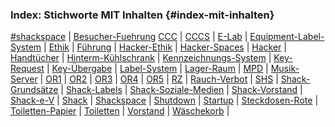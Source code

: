 ### Index: Stichworte MIT Inhalten {#index-mit-inhalten}

[\#shackspace](#shackspace-irc) | 
[Besucher-Fuehrung](#besucher-fuehrung)
[CCC](#ccc) | 
[CCCS](#cccs) | 
[E-Lab](#e-lab) | 
[Equipment-Label-System](#equipment-label-system) | 
[Ethik](#ethik) | 
[Führung](#fuehrung) | 
[Hacker-Ethik](#hacker-ethik) | 
[Hacker-Spaces](#hacker-spaces) | 
[Hacker](#hacker) | 
[Handtücher](#handtuecher) | 
[Hinterm-Kühlschrank](#hinterm-kuehlschrank) | 
[Kennzeichnungs-System](#kennzeichnungs-system) | 
[Key-Request](#key-request) | 
[Key-Übergabe](#key-uebergabe) | 
[Label-System](#label-system) | 
[Lager-Raum](#lager) | 
[MPD](#mpd) | 
[Musik-Server](#musik-server) | 
[OR1](#or1) | 
[OR2](#or2) | 
[OR3](#or3) | 
[OR4](#or4) | 
[OR5](#or5) | 
[RZ](#rz) | 
[Rauch-Verbot](#rauch-verbot) | 
[SHS](#shs) | 
[Shack-Grundsätze](#shack-grundsaetze) | 
[Shack-Labels](#shack-labels) | 
[Shack-Soziale-Medien](#shack-soziale-medien) | 
[Shack-Vorstand](#shack-vorstand) | 
[Shack-e-V](#shack-e-v) | 
[Shack](#shack) | 
[Shackspace](#shackspace) | 
[Shutdown](#shutdown) | 
[Startup](#startup) | 
[Steckdosen-Rote](#rote-steckdosen) | 
[Toiletten-Papier](#toiletten-papier) | 
[Toiletten](#toiletten) | 
[Vorstand](#vorstand) | 
[Wäschekorb](#waeschekorb) | 

